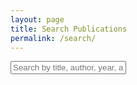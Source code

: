 ```yaml
---
layout: page
title: Search Publications
permalink: /search/
---
```


<input type="text" id="search-input" placeholder="Search by title, author, year, abstract, keyword, event, or journal..." onkeyup="searchPublications()">
<div id="search-results"></div>

<script>
document.addEventListener("DOMContentLoaded", function() {
    fetch("{{ site.baseurl }}/assets/data/biblio.json")
        .then(response => response.json())
        .then(data => {
            window.publications = data;
            displayPublications(data); // Affichage initial
        })
        .catch(error => console.error("Error loading biblio.json:", error));
});

function displayPublications(data) {
    const resultsContainer = document.getElementById("search-results");
    resultsContainer.innerHTML = "";
    
    if (data.length === 0) {
        resultsContainer.innerHTML = "<p>No results found.</p>";
        return;
    }

    data.forEach(entry => {
        const authors = entry.authors ? entry.authors.map(a => `${a.given} ${a.family}`).join(", ") : "Unknown Author";
        const year = entry.year ? entry.year : "Unknown Year";
        const title = entry.title ? entry.title : "Untitled";
        const abstract = entry.abstract ? entry.abstract : "No abstract available.";
        const keywords = entry.keywords ? entry.keywords : "No keywords.";  // ✅ Fix keywords
        const event = entry.event ? entry.event : "No event.";
        const journal = entry.journal ? entry.journal : "No journal.";
        const permalink = entry.permalink ? `{{ site.baseurl }}/${entry.permalink}` : "#";

        const resultHTML = `
            <div class="publication">
                <h3><a href="${permalink}">${title}</a></h3>
                <p><strong>Authors:</strong> ${authors}</p>
                <p><strong>Year:</strong> ${year}</p>
                <p><strong>Journal:</strong> ${journal}</p>
                <p><strong>Abstract:</strong> ${abstract}</p>
                <p><strong>Keywords:</strong> ${keywords}</p>
                <p><strong>Event:</strong> ${event}</p>
            </div>
        `;
        resultsContainer.innerHTML += resultHTML;
    });
}

function searchPublications() {
    const query = document.getElementById("search-input").value.toLowerCase();
    const filteredData = window.publications.filter(entry => {
        const authors = entry.authors ? entry.authors.map(a => `${a.given} ${a.family}`).join(", ").toLowerCase() : "";
        const year = entry.year ? entry.year.toString() : "";
        const title = entry.title ? entry.title.toLowerCase() : "";
        const abstract = entry.abstract ? entry.abstract.toLowerCase() : "";
        const keywords = entry.keywords ? entry.keywords.toLowerCase() : "";  // ✅ Fix keywords
        const event = entry.event ? entry.event.toLowerCase() : "";
        const journal = entry.journal ? entry.journal.toLowerCase() : "";

        return (
            title.includes(query) || 
            authors.includes(query) || 
            year.includes(query) ||
            abstract.includes(query) ||
            keywords.includes(query) ||
            event.includes(query) ||
            journal.includes(query)
        );
    });

    displayPublications(filteredData);
}
</script>

